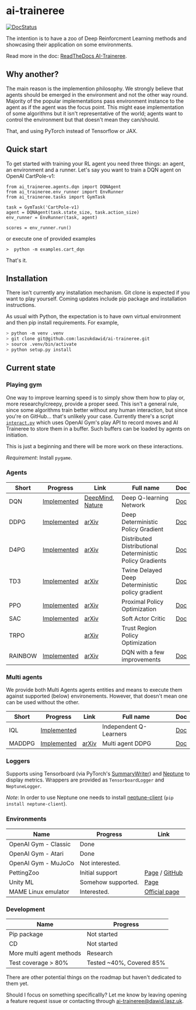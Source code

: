 # ai-traineree
[![DocStatus](https://readthedocs.org/projects/ai-traineree/badge/?version=latest)](https://ai-traineree.readthedocs.io/)

The intention is to have a zoo of Deep Reinforcment Learning methods and showcasing their application on some environments.

Read more in the doc: [ReadTheDocs AI-Traineree](https://ai-traineree.readthedocs.io/).

## Why another?

The main reason is the implemention philosophy.
We strongly believe that agents should be emerged in the environment and not the other way round.
Majority of the popular implementations pass environment instance to the agent as if the agent was the focus point.
This might ease implementation of some algorithms but it isn't representative of the world;
agents want to control the environment but that doesn't mean they can/should.

That, and using PyTorch instead of Tensorflow or JAX.

## Quick start

To get started with training your RL agent you need three things: an agent, an environment and a runner. Let's say you want to train a DQN agent on OpenAI CartPole-v1:
```
from ai_traineree.agents.dqn import DQNAgent
from ai_traineree.env_runner import EnvRunner
from ai_traineree.tasks import GymTask

task = GymTask('CartPole-v1)
agent = DQNAgent(task.state_size, task.action_size)
env_runner = EnvRunner(task, agent)

scores = env_runner.run()
```
or execute one of provided examples
```
>  python -m examples.cart_dqn
```

That's it.

## Installation

There isn't currently any installation mechanism. Git clone is expected if you want to play yourself. Coming updates include pip package and installation instructions.

As usual with Python, the expectation is to have own virtual environment and then pip install requirements. For example,
```bash
> python -m venv .venv
> git clone git@github.com:laszukdawid/ai-traineree.git
> source .venv/bin/activate
> python setup.py install
```

## Current state

### Playing gym
One way to improve learning speed is to simply show them how to play or, more researchy/creepy, provide a proper seed.
This isn't a general rule, since some algorithms train better without any human interaction, but since you're on GitHub... that's unlikely your case.
Currently there's a script [`interact.py`](scripts/interact.py) which uses OpenAI Gym's play API to record moves and AI Traineree to store them
in a buffer. Such buffers can be loaded by agents on initiation.

This is just a beginning and there will be more work on these interactions.

*Requirement*: Install `pygame`.

### Agents

| Short | Progress | Link | Full name | Doc |
|-------|----------|------|-----------|-----|
| DQN  | [Implemented](ai_traineree/agents/dqn.py) | [DeepMind](https://deepmind.com/research/publications/human-level-control-through-deep-reinforcement-learning), [Nature](https://www.nature.com/articles/nature14236)| Deep Q-learning Network  | [Doc](https://ai-traineree.readthedocs.io/en/latest/agents.html#dqn)
| DDPG | [Implemented](ai_traineree/agents/ddpg.py) | [arXiv](https://arxiv.org/abs/1509.02971) | Deep Deterministic Policy Gradient | [Doc](https://ai-traineree.readthedocs.io/en/latest/agents.html#ddpg)
| D4PG | [Implemented](ai_traineree/agents/d4pg.py) | [arXiv](https://arxiv.org/abs/1804.08617) | Distributed Distributional Deterministic Policy Gradients | [Doc](https://ai-traineree.readthedocs.io/en/latest/agents.html#d4pg)
| TD3 | [Implemented](ai_traineree/agents/td3.py) | [arXiv](https://arxiv.org/abs/1802.09477) | Twine Delayed Deep Deterministic policy gradient | [Doc](https://ai-traineree.readthedocs.io/en/latest/agents.html#td3)
| PPO | [Implemented](ai_traineree/agents/ppo.py) | [arXiv](https://arxiv.org/abs/1707.06347) | Proximal Policy Optimization |[Doc](https://ai-traineree.readthedocs.io/en/latest/agents.html#ppo)
| SAC | [Implemented](ai_traineree/agents/sac.py) | [arXiv](https://arxiv.org/abs/1801.01290) | Soft Actor Critic |[Doc](https://ai-traineree.readthedocs.io/en/latest/agents.html#sac)
| TRPO | | [arXiv](https://arxiv.org/abs/1502.05477) | Trust Region Policy Optimization |
| RAINBOW | [Implemented](ai_traineree/agents/rainbow.py) | [arXiv](https://arxiv.org/abs/1710.02298) | DQN with a few improvements |[Doc](https://ai-traineree.readthedocs.io/en/latest/agents.html#rainbow)

### Multi agents

We provide both Multi Agents agents entities and means to execute them against supported (below) environements.
However, that doesn't mean one can be used without the other.

| Short | Progress | Link | Full name | Doc |
|-------|----------|------|-----------|-----|
| IQL | [Implemented](ai_traineree/multi_agents/iql.py) | | Independent Q-Learners|[Doc](https://ai-traineree.readthedocs.io/en/latest/multi_agents.html#iql)
| MADDPG | [Implemented](ai_traineree/multi_agents/maddpg.py) | [arXiv](https://arxiv.org/abs/1706.02275) | Multi agent DDPG |[Doc](https://ai-traineree.readthedocs.io/en/latest/multi_agents.html#maddpg)

### Loggers

Supports using Tensorboard (via PyTorch's [SummaryWriter](https://pytorch.org/docs/stable/tensorboard.html)) and [Neptune](https://neptune.ai) to display metrics. Wrappers are provided as `TensorboardLogger` and `NeptuneLogger`.

*Note*: In order to use Neptune one needs to install [neptune-client](https://pypi.org/project/neptune-client/) (`pip install neptune-client`).

### Environments

| Name | Progress | Link |
|------|----------|------|
| OpenAI Gym - Classic | Done |
| OpenAI Gym - Atari | Done |
| OpenAI Gym - MuJoCo | Not interested. |
| PettingZoo | Initial support | [Page](https://www.pettingzoo.ml/) / [GitHub](https://github.com/PettingZoo-Team/PettingZoo) |
| Unity ML | Somehow supported. | [Page](https://unity3d.com/machine-learning)
| MAME Linux emulator | Interested. | [Official page](https://www.mamedev.org/)

### Development

| Name | Progress |
|------|----------|
| Pip package | Not started |
| CD | Not started |
| More multi agent methods | Research |
| Test coverage > 80% | Tested ~40%, Covered 85% |

There are other potential things on the roadmap but haven't dedicated to them yet. 

Should I focus on something specificallly? Let me know by leaving opening a feature request issue or contacting through [ai-traineree@dawid.lasz.uk](mailto:ai-traineree@dawid.lasz.uk).

